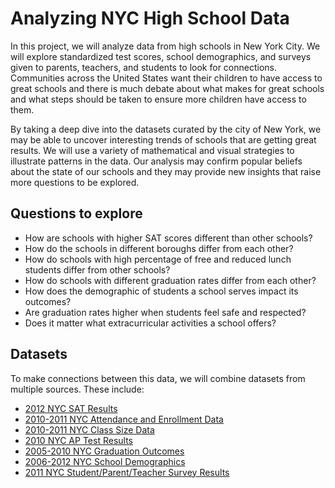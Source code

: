 # Analyzing NYC High School Data

In this project, we will analyze data from high schools in New York City. We will explore standardized test scores, school demographics, 
and surveys given to parents, teachers, and students to look for connections. Communities across the United States want their children 
to have access to great schools and there is much debate about what makes for great schools and what steps should be taken to ensure 
more children have access to them.

By taking a deep dive into the datasets curated by the city of New York, we may be able to uncover interesting trends of schools that 
are getting great results. We will use a variety of mathematical and visual strategies to illustrate patterns in the data. Our analysis may confirm popular beliefs about the state of our schools and they may provide new insights that raise more questions to be explored.

## Questions to explore

- How are schools with higher SAT scores different than other schools?
- How do the schools in different boroughs differ from each other?
- How do schools with high percentage of free and reduced lunch students differ from other schools?
- How do schools with different graduation rates differ from each other?
- How does the demographic of students a school serves impact its outcomes?
- Are graduation rates higher when students feel safe and respected?
- Does it matter what extracurricular activities a school offers?


## Datasets

To make connections between this data, we will combine datasets from multiple sources. These include:

- [2012 NYC SAT Results](https://data.cityofnewyork.us/Education/2012-SAT-Results/f9bf-2cp4)
- [2010-2011 NYC Attendance and Enrollment Data](https://data.cityofnewyork.us/Education/2010-2011-School-Attendance-and-Enrollment-Statist/7z8d-msnt)
- [2010-2011 NYC Class Size Data](https://data.cityofnewyork.us/Education/2010-2011-Class-Size-School-level-detail/urz7-pzb3)
- [2010 NYC AP Test Results](https://data.cityofnewyork.us/Education/2010-2011-Class-Size-School-level-detail/urz7-pzb3)
- [2005-2010 NYC Graduation Outcomes](https://data.cityofnewyork.us/Education/2005-2010-Graduation-Outcomes-School-Level/vh2h-md7a)
- [2006-2012 NYC School Demographics](https://data.cityofnewyork.us/Education/2005-2010-Graduation-Outcomes-School-Level/vh2h-md7a)
- [2011 NYC Student/Parent/Teacher Survey Results](https://data.cityofnewyork.us/Education/2011-NYC-School-Survey/mnz3-dyi8)
